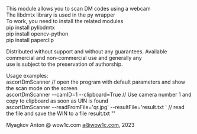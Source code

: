 This module allows you to scan DM codes using a webcam  
The libdmtx library is used in the py wrapper  
To work, you need to install the related modules  
pip install pylibdmtx  
pip install opencv-python  
pip install paperclip  

Distributed without support and without any guarantees. Available  
commercial and non-commercial use and generally any  
use is subject to the preservation of authorship.  

Usage examples:  
ascortDmScanner // open the program with default parameters and show the scan mode on the screen  
ascortDmScanner --camID=1 --clipboard=True // Use camera number 1 and copy to clipboard as soon as UIN is found  
ascortDmScanner --readFromFile='qr.jpg' --resultFile='result.txt ' // read the file and save the WIN to a file result.txt "'  

Myagkov Anton @ wow1c.com
a@wow1c.com, 2023  
